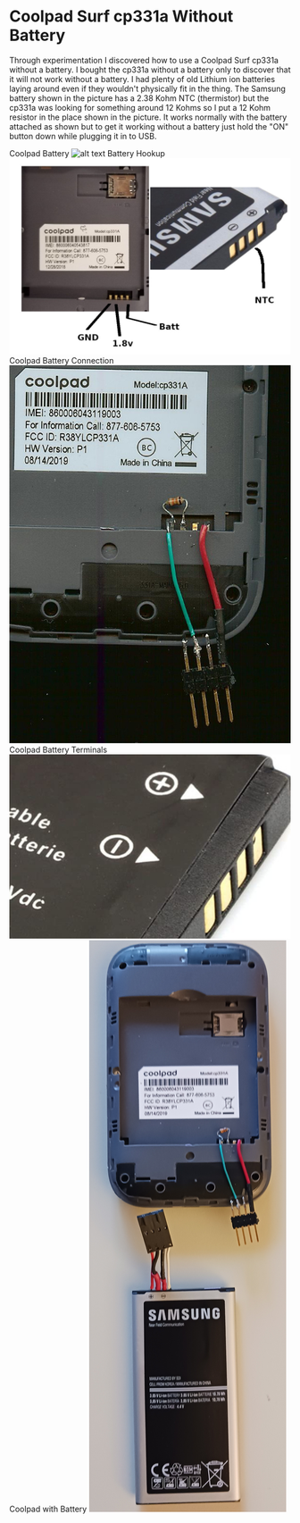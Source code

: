   Coolpad Surf cp331a Without Battery
==========================================


  Through experimentation I discovered how to use a Coolpad Surf cp331a without a battery.  I bought the cp331a without a battery only to discover that it will not work without a battery.  I had plenty of old Lithium ion batteries laying around even if they wouldn't physically fit in the thing.  The Samsung battery shown in the picture has a 2.38 Kohm NTC (thermistor) but the cp331a was looking for something around 12 Kohms so I put a 12 Kohm resistor in the place shown in the picture.  It works normally with the battery attached as shown but to get it working without a battery just hold the "ON" button down while plugging it in to USB.
	
Coolpad Battery
![alt text](https://github.com/rickbronson/Coolpad-Surf-cp331a-without-battery/blob/master/docs/hardware/battery-coolpad.jpg "Coolpad Battery")
Battery Hookup
![alt text](https://github.com/rickbronson/Coolpad-Surf-cp331a-without-battery/blob/master/docs/hardware/battery-hookup.jpg "Battery Hookup")
Coolpad Battery Connection
![alt text](https://github.com/rickbronson/Coolpad-Surf-cp331a-without-battery/blob/master/docs/hardware/Coolpad-battery-connection.jpg "Coolpad Battery Connection")
Coolpad Battery Terminals
![alt text](https://github.com/rickbronson/Coolpad-Surf-cp331a-without-battery/blob/master/docs/hardware/Coolpad-battery-terminals.jpg "Coolpad Battery Terminals")
Coolpad with Battery
![alt text](https://github.com/rickbronson/Coolpad-Surf-cp331a-without-battery/blob/master/docs/hardware/Coolpad-with-battery.jpg "Coolpad with Battery")







